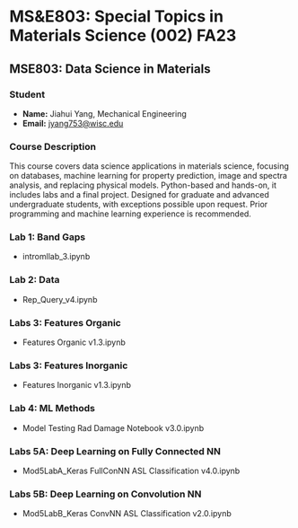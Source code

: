 # MS&E803: Special Topics in Materials Science (002) FA23

## MSE803: Data Science in Materials

### Student
- **Name:** Jiahui Yang, Mechanical Engineering
- **Email:** jyang753@wisc.edu

### Course Description
This course covers data science applications in materials science, focusing on databases, machine learning for property prediction, image and spectra analysis, and replacing physical models. Python-based and hands-on, it includes labs and a final project. Designed for graduate and advanced undergraduate students, with exceptions possible upon request. Prior programming and machine learning experience is recommended.

### Lab 1: Band Gaps
- intromllab_3.ipynb

### Lab 2: Data
- Rep_Query_v4.ipynb

### Labs 3: Features Organic
- Features Organic v1.3.ipynb

### Labs 3: Features Inorganic
- Features Inorganic v1.3.ipynb

### Lab 4: ML Methods
- Model Testing Rad Damage Notebook v3.0.ipynb

### Labs 5A: Deep Learning on Fully Connected NN
- Mod5LabA_Keras FullConNN ASL Classification v4.0.ipynb

### Labs 5B: Deep Learning on Convolution NN
- Mod5LabB_Keras ConvNN ASL Classification v2.0.ipynb


